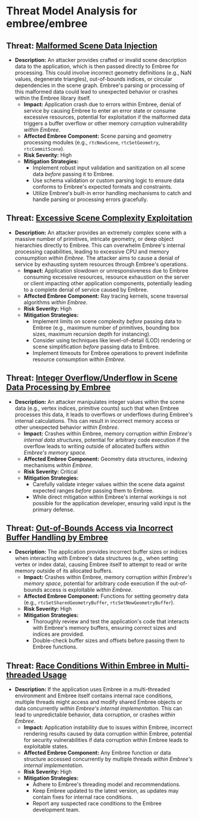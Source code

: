 # Threat Model Analysis for embree/embree

## Threat: [Malformed Scene Data Injection](./threats/malformed_scene_data_injection.md)

*   **Description:** An attacker provides crafted or invalid scene description data to the application, which is then passed directly to Embree for processing. This could involve incorrect geometry definitions (e.g., NaN values, degenerate triangles), out-of-bounds indices, or circular dependencies in the scene graph. Embree's parsing or processing of this malformed data could lead to unexpected behavior or crashes within the Embree library itself.
    *   **Impact:** Application crash due to errors within Embree, denial of service by causing Embree to enter an error state or consume excessive resources, potential for exploitation if the malformed data triggers a buffer overflow or other memory corruption vulnerability *within Embree*.
    *   **Affected Embree Component:** Scene parsing and geometry processing modules (e.g., `rtcNewScene`, `rtcSetGeometry`, `rtcCommitScene`).
    *   **Risk Severity:** High
    *   **Mitigation Strategies:**
        *   Implement robust input validation and sanitization on all scene data *before* passing it to Embree.
        *   Use schema validation or custom parsing logic to ensure data conforms to Embree's expected formats and constraints.
        *   Utilize Embree's built-in error handling mechanisms to catch and handle parsing or processing errors gracefully.

## Threat: [Excessive Scene Complexity Exploitation](./threats/excessive_scene_complexity_exploitation.md)

*   **Description:** An attacker provides an extremely complex scene with a massive number of primitives, intricate geometry, or deep object hierarchies directly to Embree. This can overwhelm Embree's internal processing capabilities, leading to excessive CPU and memory consumption *within Embree*. The attacker aims to cause a denial of service by exhausting system resources through Embree's operations.
    *   **Impact:** Application slowdown or unresponsiveness due to Embree consuming excessive resources, resource exhaustion on the server or client impacting other application components, potentially leading to a complete denial of service caused by Embree.
    *   **Affected Embree Component:** Ray tracing kernels, scene traversal algorithms *within Embree*.
    *   **Risk Severity:** High
    *   **Mitigation Strategies:**
        *   Implement limits on scene complexity *before* passing data to Embree (e.g., maximum number of primitives, bounding box sizes, maximum recursion depth for instancing).
        *   Consider using techniques like level-of-detail (LOD) rendering or scene simplification *before* passing data to Embree.
        *   Implement timeouts for Embree operations to prevent indefinite resource consumption *within Embree*.

## Threat: [Integer Overflow/Underflow in Scene Data Processing by Embree](./threats/integer_overflowunderflow_in_scene_data_processing_by_embree.md)

*   **Description:** An attacker manipulates integer values within the scene data (e.g., vertex indices, primitive counts) such that when Embree processes this data, it leads to overflows or underflows during Embree's internal calculations. This can result in incorrect memory access or other unexpected behavior *within Embree*.
    *   **Impact:** Crashes within Embree, memory corruption *within Embree's internal data structures*, potential for arbitrary code execution if the overflow leads to writing outside of allocated buffers *within Embree's memory space*.
    *   **Affected Embree Component:** Geometry data structures, indexing mechanisms *within Embree*.
    *   **Risk Severity:** Critical
    *   **Mitigation Strategies:**
        *   Carefully validate integer values within the scene data against expected ranges *before* passing them to Embree.
        *   While direct mitigation within Embree's internal workings is not possible for the application developer, ensuring valid input is the primary defense.

## Threat: [Out-of-Bounds Access via Incorrect Buffer Handling by Embree](./threats/out-of-bounds_access_via_incorrect_buffer_handling_by_embree.md)

*   **Description:** The application provides incorrect buffer sizes or indices when interacting with Embree's data structures (e.g., when setting vertex or index data), causing Embree itself to attempt to read or write memory outside of its allocated buffers.
    *   **Impact:** Crashes within Embree, memory corruption *within Embree's memory space*, potential for arbitrary code execution if the out-of-bounds access is exploitable *within Embree*.
    *   **Affected Embree Component:** Functions for setting geometry data (e.g., `rtcSetSharedGeometryBuffer`, `rtcSetNewGeometryBuffer`).
    *   **Risk Severity:** High
    *   **Mitigation Strategies:**
        *   Thoroughly review and test the application's code that interacts with Embree's memory buffers, ensuring correct sizes and indices are provided.
        *   Double-check buffer sizes and offsets before passing them to Embree functions.

## Threat: [Race Conditions Within Embree in Multi-threaded Usage](./threats/race_conditions_within_embree_in_multi-threaded_usage.md)

*   **Description:** If the application uses Embree in a multi-threaded environment and Embree itself contains internal race conditions, multiple threads might access and modify shared Embree objects or data concurrently *within Embree's internal implementation*. This can lead to unpredictable behavior, data corruption, or crashes *within Embree*.
    *   **Impact:** Application instability due to issues within Embree, incorrect rendering results caused by data corruption within Embree, potential for security vulnerabilities if data corruption within Embree leads to exploitable states.
    *   **Affected Embree Component:** Any Embree function or data structure accessed concurrently by multiple threads *within Embree's internal implementation*.
    *   **Risk Severity:** High
    *   **Mitigation Strategies:**
        *   Adhere to Embree's threading model and recommendations.
        *   Keep Embree updated to the latest version, as updates may contain fixes for internal race conditions.
        *   Report any suspected race conditions to the Embree development team.

